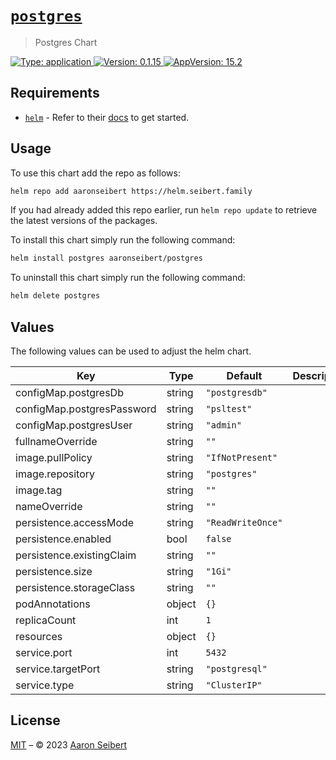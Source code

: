 # [`postgres`]()

> Postgres Chart

[![Type: application](https://img.shields.io/badge/Type-application-informational?style=flat-square) ]()[![Version: 0.1.15](https://img.shields.io/badge/Version-0.1.15-informational?style=flat-square) ]()[![AppVersion: 15.2](https://img.shields.io/badge/AppVersion-15.2-informational?style=flat-square) ]()

## Requirements

- [`helm`](https://helm.sh) - Refer to their [docs](https://helm.sh/docs) to get started.

## Usage

To use this chart add the repo as follows:

```sh
helm repo add aaronseibert https://helm.seibert.family
```

If you had already added this repo earlier, run `helm repo update` to retrieve the latest versions of the packages.

To install this chart simply run the following command:

```sh
helm install postgres aaronseibert/postgres
```

To uninstall this chart simply run the following command:

```sh
helm delete postgres
```

## Values

The following values can be used to adjust the helm chart.

| Key | Type | Default | Description |
|-----|------|---------|-------------|
| configMap.postgresDb | string | `"postgresdb"` |  |
| configMap.postgresPassword | string | `"psltest"` |  |
| configMap.postgresUser | string | `"admin"` |  |
| fullnameOverride | string | `""` |  |
| image.pullPolicy | string | `"IfNotPresent"` |  |
| image.repository | string | `"postgres"` |  |
| image.tag | string | `""` |  |
| nameOverride | string | `""` |  |
| persistence.accessMode | string | `"ReadWriteOnce"` |  |
| persistence.enabled | bool | `false` |  |
| persistence.existingClaim | string | `""` |  |
| persistence.size | string | `"1Gi"` |  |
| persistence.storageClass | string | `""` |  |
| podAnnotations | object | `{}` |  |
| replicaCount | int | `1` |  |
| resources | object | `{}` |  |
| service.port | int | `5432` |  |
| service.targetPort | string | `"postgresql"` |  |
| service.type | string | `"ClusterIP"` |  |

## License

[MIT](../LICENSE.md) – © 2023 [Aaron Seibert](https://helm.seibert.family)
